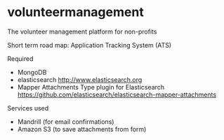 volunteermanagement
===================

The volunteer management platform for non-profits

Short term road map:
Application Tracking System (ATS)

Required
- MongoDB
- elasticsearch http://www.elasticsearch.org
- Mapper Attachments Type plugin for Elasticsearch https://github.com/elasticsearch/elasticsearch-mapper-attachments

Services used
- Mandrill (for email confirmations)
- Amazon S3 (to save attachments from form)
